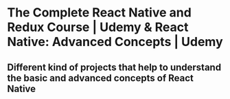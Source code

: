# The Complete React Native and Redux Course | Udemy & React Native: Advanced Concepts | Udemy
## Different kind of projects that help to understand the basic and advanced concepts of React Native
